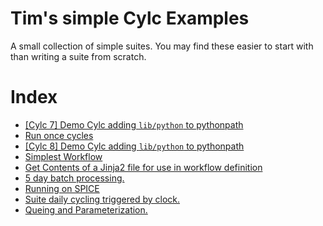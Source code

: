 
# Tim's simple Cylc Examples

A small collection of simple suites. 
You may find these easier to start with than writing a suite from scratch.

# Index

- [[Cylc 7] Demo Cylc adding `lib/python` to pythonpath](./shared_utils_cylc7)
- [Run once cycles](./test_R1_times)
- [[Cylc 8] Demo Cylc adding `lib/python` to pythonpath](./shared_utils)
- [Simplest Workflow](./simplest)
- [Get Contents of a Jinja2 file for use in workflow definition](./custom_jinja_scripting)
- [5 day batch processing.](./five-day-collector)
- [Running on SPICE](./spice_simplest)
- [Suite daily cycling triggered by clock.](./clock-trigger)
- [Queing and Parameterization.](./Queues)
